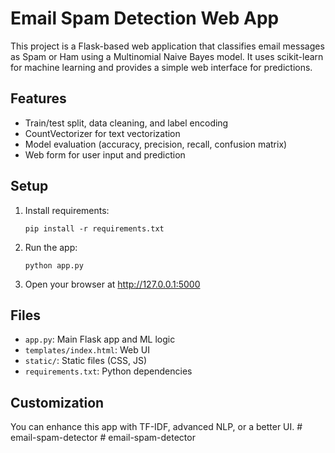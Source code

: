 # Email Spam Detection Web App

This project is a Flask-based web application that classifies email messages as Spam or Ham using a Multinomial Naive Bayes model. It uses scikit-learn for machine learning and provides a simple web interface for predictions.

## Features
- Train/test split, data cleaning, and label encoding
- CountVectorizer for text vectorization
- Model evaluation (accuracy, precision, recall, confusion matrix)
- Web form for user input and prediction

## Setup
1. Install requirements:
   ```
   pip install -r requirements.txt
   ```
2. Run the app:
   ```
   python app.py
   ```
3. Open your browser at http://127.0.0.1:5000

## Files
- `app.py`: Main Flask app and ML logic
- `templates/index.html`: Web UI
- `static/`: Static files (CSS, JS)
- `requirements.txt`: Python dependencies

## Customization
You can enhance this app with TF-IDF, advanced NLP, or a better UI.
#   e m a i l - s p a m - d e t e c t o r  
 #   e m a i l - s p a m - d e t e c t o r  
 